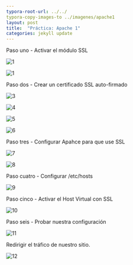 ```yaml
---
typora-root-url: ../../
typora-copy-images-to ../imagenes/apache1
layout: post
title:  "Práctica: Apache 1"
categories: jekyll update
---
```

Paso uno - Activar el módulo SSL

![1](/myblog/imagenes/apache1/1.png)

![1](/myblog/imagenes/apache1/2.png)

Paso dos - Crear un certificado SSL auto-firmado

![3](/myblog/imagenes/apache1/3.png)

![4](/myblog/imagenes/apache1/4.png)

![5](/myblog/imagenes/apache1/5.png)

![6](/myblog/imagenes/apache1/6.png)

Paso tres - Configurar Apahce para que use SSL

![7](/myblog/imagenes/apache1/7.png)

![8](/myblog/imagenes/apache1/8.png)

Paso cuatro - Configurar /etc/hosts

![9](/myblog/imagenes/apache1/9.png)

Paso cinco - Activar el Host Virtual con SSL

![10](/myblog/imagenes/apache1/10.png)

Paso seis - Probar nuestra configuración

![11](/myblog/imagenes/apache1/11.png)

Redirigir el tráfico de nuestro sitio.

![12](/myblog/imagenes/apache1/12.png)